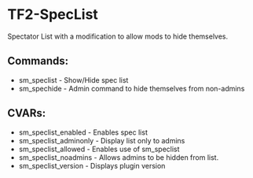 # TF2-SpecList
Spectator List with a modification to allow mods to hide themselves.

## Commands:
 * sm_speclist - Show/Hide spec list
 * sm_spechide - Admin command to hide themselves from non-admins

## CVARs:
 * sm_speclist_enabled - Enables spec list
 * sm_speclist_adminonly - Display list only to admins
 * sm_speclist_allowed - Enables use of sm_speclist
 * sm_speclist_noadmins - Allows admins to be hidden from list.
 * sm_speclist_version - Displays plugin version
